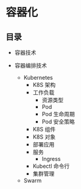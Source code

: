 # 容器化


## 目录

* 容器技术

* 容器编排技术
  * Kubernetes
    * K8S 架构
    * 工作负载
      * 资源类型
      * Pod
      * Pod 生命周期
      * Pod 安全策略
    * K8S 组件
    * K8S 对象
    * 部署应用
    * 服务
      * Ingress
    * Kubectl 命令行
    * 集群管理
  * Swarm

